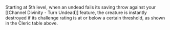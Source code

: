 Starting at 5th level, when an undead fails its saving throw against your [[Channel Divinity - Turn Undead]] feature, the creature is instantly destroyed if its challenge rating is at or below a certain threshold, as shown in the Cleric table above.